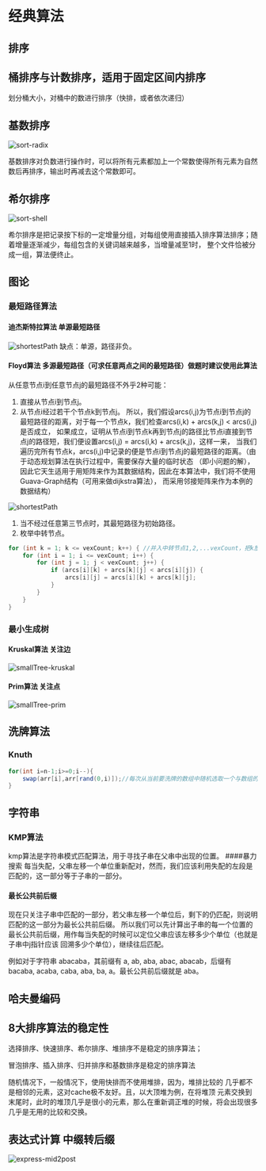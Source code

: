 # 经典算法
## 排序
## 桶排序与计数排序，适用于固定区间内排序
划分桶大小，对桶中的数进行排序（快排，或者依次递归）
## 基数排序
![sort-radix](../images/sort-radix.PNG)

基数排序对负数进行操作时，可以将所有元素都加上一个常数使得所有元素为自然数后再排序，输出时再减去这个常数即可。
## 希尔排序
![sort-shell](../images/sort-shell.PNG)

希尔排序是把记录按下标的一定增量分组，对每组使用直接插入排序算法排序；随着增量逐渐减少，每组包含的关键词越来越多，当增量减至1时，
整个文件恰被分成一组，算法便终止。
## 图论
### 最短路径算法
#### 迪杰斯特拉算法 单源最短路径
![shortestPath](../images/shortestPath-dijkstra1.PNG)
缺点：单源，路径非负。
#### Floyd算法 多源最短路径（可求任意两点之间的最短路径）做题时建议使用此算法
从任意节点i到任意节点j的最短路径不外乎2种可能：
1) 直接从节点i到节点j。
2) 从节点i经过若干个节点k到节点j。
所以，我们假设arcs(i,j)为节点i到节点j的最短路径的距离，对于每一个节点k，我们检查arcs(i,k) + arcs(k,j) < arcs(i,j)是否成立，
如果成立，证明从节点i到节点k再到节点j的路径比节点i直接到节点j的路径短，我们便设置arcs(i,j) = arcs(i,k) + arcs(k,j)，这样一来，
当我们遍历完所有节点k，arcs(i,j)中记录的便是节点i到节点j的最短路径的距离。（由于动态规划算法在执行过程中，需要保存大量的临时状态
（即小问题的解），因此它天生适用于用矩阵来作为其数据结构，因此在本算法中，我们将不使用Guava-Graph结构（可用来做dijkstra算法），
而采用邻接矩阵来作为本例的数据结构）

![shortestPath](../images/shortestPath-floyd.PNG)
1. 当不经过任意第三节点时，其最短路径为初始路径。
2. 枚举中转节点。
```java
for (int k = 1; k <= vexCount; k++) { //并入中转节点1,2,...vexCount，把k放到最外层？
    for (int i = 1; i <= vexCount; i++) {
        for (int j = 1; j < vexCount; j++) {
            if (arcs[i][k] + arcs[k][j] < arcs[i][j]) {
                arcs[i][j] = arcs[i][k] + arcs[k][j];
            }
        }
    }
} 
```
### 最小生成树
#### Kruskal算法 关注边
![smallTree-kruskal](../images/smallestTree-kruskal.PNG)
#### Prim算法 关注点
![smallTree-prim](../images/smallestTree-prim.PNG)
## 洗牌算法
### Knuth
```java
for(int i=n-1;i>=0;i--){
    swap(arr[i],arr[rand(0,i)]);//每次从当前要洗牌的数组中随机选取一个与数组的最后一个交换
}
```
## 字符串
### KMP算法
kmp算法是字符串模式匹配算法，用于寻找子串在父串中出现的位置。
####暴力搜索
每当失配，父串左移一个单位重新配对，然而，我们应该利用失配的左段是匹配的，这一部分等于子串的一部分。
#### 最长公共前后缀
现在只关注子串中匹配的一部分，若父串左移一个单位后，剩下的仍匹配，则说明匹配的这一部分为最长公共前后缀。
所以我们可以先计算出子串的每一个位置的最长公共前后缀，用作每当失配的时候可以定位父串应该左移多少个单位（也就是子串中j指针应该
回溯多少个单位），继续往后匹配。

例如对于字符串 abacaba，其前缀有 a, ab, aba, abac, abacab，后缀有bacaba, acaba, caba, aba, ba, a。最长公共前后缀就是 aba。
## 哈夫曼编码

## 8大排序算法的稳定性
选择排序、快速排序、希尔排序、堆排序不是稳定的排序算法；

冒泡排序、插入排序、归并排序和基数排序是稳定的排序算法

随机情况下，一般情况下，使用快排而不使用堆排，因为，堆排比较的 几乎都不是相邻的元素，这对cache极不友好。且，以大顶堆为例，在将堆顶
元素交换到末尾时，此时的堆顶几乎是很小的元素，那么在重新调正堆的时候，将会出现很多几乎是无用的比较和交换。
## 表达式计算 中缀转后缀
![express-mid2post](../images/express-mid2post.PNG)
